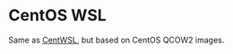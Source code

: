 # CentOS WSL
Same as [CentWSL](https://github.com/wsldl-pg/CentWSL), but based on CentOS QCOW2 images.